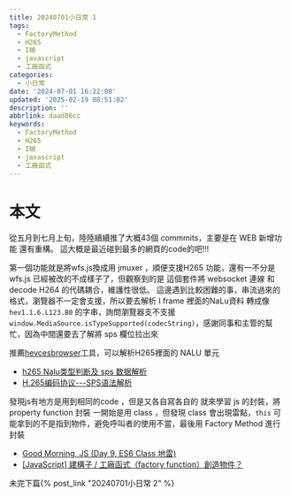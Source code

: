 ```yaml
---
title: 20240701小日常 1
tags:
  - FactoryMethod
  - H265
  - I幀
  - javascript
  - 工廠函式
categories:
  - 小日常
date: '2024-07-01 16:22:00'
updated: '2025-02-19 08:51:02'
description: ''
abbrlink: daad86cc
keywords:
  - FactoryMethod
  - H265
  - I幀
  - javascript
  - 工廠函式
---
```

# 本文
從五月到七月上旬，陸陸續續推了大概43個 commmits，主要是在 WEB 新增功能 還有重構。
這大概是最近碰到最多的網頁的code的吧!!!

第一個功能就是將wfs.js換成用 jmuxer ，順便支援H265 功能，還有一不分是 wfs.js 已經被改的不成樣子了，但觀察到的是 這個套件將 websocket 連線 和 decode H264 的代碼耦合，維護性很低。
這邊遇到比較困難的事，串流過來的格式，瀏覽器不一定會支援，所以要去解析 I frame 裡面的NaLu資料 轉成像 `hev1.1.6.L123.B0` 的字串，詢問瀏覽器支不支援`window.MediaSource.isTypeSupported(codecString)`，感謝同事和主管的幫忙，因為中間還要去了解將 sps 欄位拉出來
 <!-- more -->
 推薦[hevcesbrowser](https://github.com/virinext/hevcesbrowser)工具，可以解析H265裡面的 NALU 單元 

- [h265 Nalu类型判断及 sps 数据解析](https://blog.csdn.net/lbc2100/article/details/79628380)
- [H.265编码协议---SPS语法解析](https://www.cnblogs.com/hankgo/p/17239345.html)

發現js有地方是用到相同的code ，但是又各自寫各自的
就來學習 js 的封裝，將property function 封裝
一開始是用 class ，但發現
class 會出現雷點，`this` 可能拿到的不是指到物件，避免呼叫者的使用不當，最後用 Factory Method 進行封裝
- [Good Morning, JS (Day 9, ES6 Class 地雷)](https://ithelp.ithome.com.tw/articles/10194639)
- [[JavaScript] 建構子 / 工廠函式（factory function）創造物件？](https://hackmd.io/@lunzaizai/ryVK_oUUt)

未完下篇{% post_link  "20240701小日常 2" %}



